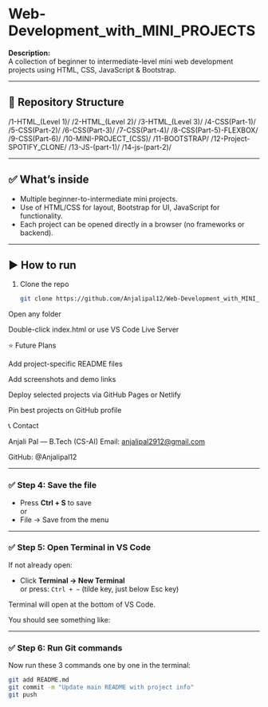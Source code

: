 # Web-Development_with_MINI_PROJECTS

**Description:**  
A collection of beginner to intermediate-level mini web development projects using HTML, CSS, JavaScript & Bootstrap.

---

## 📁 Repository Structure

/1-HTML_(Level 1)/
/2-HTML_(Level 2)/
/3-HTML_(Level 3)/
/4-CSS(Part-1)/
/5-CSS(Part-2)/
/6-CSS(Part-3)/
/7-CSS(Part-4)/
/8-CSS(Part-5)-FLEXBOX/
/9-CSS(Part-6)/
/10-MINI-PROJECT_(CSS)/
/11-BOOTSTRAP/
/12-Project-SPOTIFY_CLONE/
/13-JS-(part-1)/
/14-js-(part-2)/


---

## ✅ What’s inside

- Multiple beginner-to-intermediate mini projects.
- Use of HTML/CSS for layout, Bootstrap for UI, JavaScript for functionality.
- Each project can be opened directly in a browser (no frameworks or backend).

---

## ▶️ How to run

1. Clone the repo  
   ```bash
   git clone https://github.com/Anjalipal12/Web-Development_with_MINI_PROJECTS.git
Open any folder

Double-click index.html or use VS Code Live Server

⭐ Future Plans

Add project-specific README files

Add screenshots and demo links

Deploy selected projects via GitHub Pages or Netlify

Pin best projects on GitHub profile

📞 Contact

Anjali Pal — B.Tech (CS-AI)
Email: anjalipal2912@gmail.com

GitHub: @Anjalipal12


---

### ✅ Step 4: **Save the file**
- Press **Ctrl + S** to save  
or  
- File → Save from the menu

---

### ✅ Step 5: **Open Terminal in VS Code**

If not already open:

- Click **Terminal → New Terminal**  
or press: `Ctrl + ~` (tilde key, just below Esc key)

Terminal will open at the bottom of VS Code.

You should see something like:


---

### ✅ Step 6: **Run Git commands**

Now run these 3 commands one by one in the terminal:

```bash
git add README.md
git commit -m "Update main README with project info"
git push
